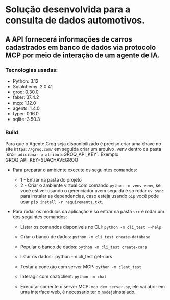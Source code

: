 # Solução desenvolvida para a consulta de dados automotivos.

## A API fornecerá informações de carros cadastrados em banco de dados via protocolo MCP por meio de interação de um agente de IA.

### Tecnologias usadas:

- Python: 3.12
- Sqlalchemy: 2.0.41
- groq: 0.30.0
- faker: 37.4.2
- mcp: 1.12.0
- agents: 1.4.0
- typer: 0.16.0
- sqlite: 3.50.3

### Build
Para que o Agente Groq seja disponibilizado é preciso criar uma chave no site `https://groq.com/` em seguida criar um arquivo .venv dentro da pasta ´src` e adicionar o atributo `GROQ_API_KEY`. Exemplo: GROQ_API_KEY=SUACHAVEGROQ

- Para preparar o ambiente execute os seguintes comandos:
    - 1 - Entrar na pasta do projeto
    - 2 - Criar o ambiente virtual com comando `python -m venv venv`, se você estiver usando o gerenciador `uv`em seguida é so rodar `uv sync` para instalar as dependencias, caso esteja usando `pip` você pode usar `pip install -r requirements.txt`.

- Para rodar os modulos da aplicação é so entrar na pasta `src` e rodar um dos seguintes comandos:

    - Listar os comandos disponiveis no CLI: `python -m cli_test --help`
    - Criar o banco de dados: `python -m cli_test create-database`
    - Popular o banco de dados: `python -m cli_test create-cars`
    - listar os dados: `python -m cli_test get-cars

    - Testar a conexão com server MCP: `python -m clent_test`
    - Interagir com chat/client: `python -m chat`
    - Executar somente o server MCP: `mcp dev server.py`, ele vai abrir em uma interface web, é necessario ter o `nodejs`instalado.
